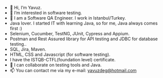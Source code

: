 - 👋 Hi, I’m Yavuz.
- 👀 I’m interested in software testing.
- 🌱 I am a Software QA Engineer. I work in Istanbul/Turkey.
- Java lover. I started IT with learning Java, so for me, Java always comes first :)
- Selenium, Cucumber, TestNG, JUnit, Cypress and Appium.
- Postman and Rest Assured library for API testing and JDBC for database testing..
- SQL, Jira, Maven.
- HTML, CSS and Javascript (for software testing).
- I have the ISTQB-CTFL(foundation level) certificate. 
- 💞️ I can collaborate on testing tools and Java.
- 📫 You can contact me via my e-mail: yavuzdeg@hotmail.com

<!---
yavuzdeg/yavuzdeg is a ✨ special ✨ repository because its `README.md` (this file) appears on your GitHub profile.
You can click the Preview link to take a look at your changes.
--->
